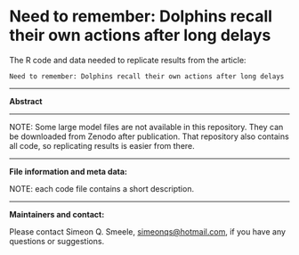 # Need to remember: Dolphins recall their own actions after long delays

The R code and data needed to replicate results from the article:

```
Need to remember: Dolphins recall their own actions after long delays
```

------------------------------------------------

**Abstract**


------------------------------------------------

NOTE: Some large model files are not available in this repository. They can be downloaded from Zenodo after publication. That repository also contains all code, so replicating results is easier from there.

------------------------------------------------

**File information and meta data:**


NOTE: each code file contains a short description. 

------------------------------------------------

**Maintainers and contact:**

Please contact Simeon Q. Smeele, <simeonqs@hotmail.com>, if you have any questions or suggestions. 




